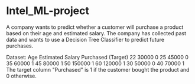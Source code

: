 # Intel_ML-project
A company wants to predict whether a customer will purchase a product based on their age and estimated salary. The company has collected past data and wants to use a Decision Tree Classifier to predict future purchases.

Dataset:
Age	Estimated Salary	Purchased (Target)
22	30000	              0
25	45000	              0
35	60000	              1
45	80000	              1
50	150000	            1
60	120000	            1
30	50000	              0
40	70000	              1
The target column "Purchased" is 1 if the customer bought the product and 0 otherwise.
